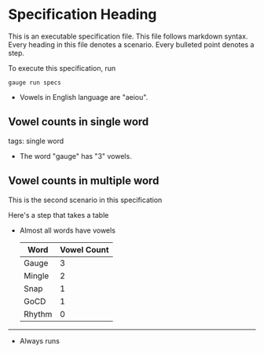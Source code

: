 # Specification Heading

This is an executable specification file. This file follows markdown syntax.
Every heading in this file denotes a scenario. Every bulleted point denotes a step.

To execute this specification, run

    gauge run specs


* Vowels in English language are "aeiou".

## Vowel counts in single word

tags: single word

* The word "gauge" has "3" vowels.
   
## Vowel counts in multiple word

This is the second scenario in this specification

Here's a step that takes a table

* Almost all words have vowels 

   |Word  |Vowel Count|
   |------|-----------|
   |Gauge |3          |
   |Mingle|2          |
   |Snap  |1          |
   |GoCD  |1          |
   |Rhythm|0          |

___

* Always runs
